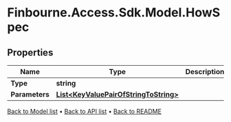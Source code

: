# Finbourne.Access.Sdk.Model.HowSpec

## Properties

Name | Type | Description | Notes
------------ | ------------- | ------------- | -------------
**Type** | **string** |  | [optional] 
**Parameters** | [**List&lt;KeyValuePairOfStringToString&gt;**](KeyValuePairOfStringToString.md) |  | [optional] 

[Back to Model list](../README.md#documentation-for-models) &#8226; [Back to API list](../README.md#documentation-for-api-endpoints) &#8226; [Back to README](../README.md)

